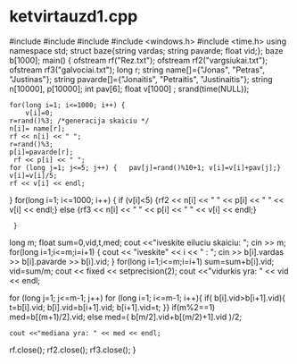 # ketvirtauzd1.cpp

#include <iostream>
#include <fstream>
#include <iomanip>
#include <windows.h>
#include <time.h>
using namespace std;
struct baze{string vardas; string pavarde; float vid;}; 
baze b[1000];
main() {
	ofstream rf("Rez.txt");
    ofstream rf2("vargsiukai.txt");
    ofstream rf3("galvociai.txt");
    long r;
	string name[]={"Jonas", "Petras", "Justinas"};
	string pavarde[]={"Jonaitis", "Petraitis", "Justinaitis"};
	string n[10000], p[10000]; 
	int pav[6]; 
	float v[1000] ;
	srand(time(NULL));
	
	for(long i=1; i<=1000; i++) {
		v[i]=0;
    r=rand()%3; /*generacija skaiciu */ 
    n[i]= name[r];
    rf << n[i] << " ";
    r=rand()%3;
    p[i]=pavarde[r];
     rf << p[i] << " ";
    for (long j=1; j<=5; j++) {	  pav[j]=rand()%10+1; v[i]=v[i]+pav[j];} 
    v[i]=v[i]/5;
	rf << v[i] << endl;   
 }
     for(long i=1; i<=1000; i++) {
     	if (v[i]<5) {rf2 << n[i] << " " << p[i] << " " << v[i] << endl;} else 
     	{rf3 << n[i] << " " << p[i] << " " << v[i] << endl;}
     	
	 }
     		
long m;
float sum=0,vid,t,med;
cout <<"iveskite eiluciu skaiciu: ";
cin >> m;
for(long i=1;i<=m;i=i+1) {
cout << "iveskite" << i << " : ";
cin >> b[i].vardas >> b[i].pavarde >> b[i].vid;
}
for(long i=1;i<=m;i=i+1) sum=sum+b[i].vid;
vid=sum/m;
cout << fixed << setprecision(2);
cout <<"vidurkis yra: " << vid << endl;


for (long j=1; j<=m-1; j++)
for (long i=1; i<=m-1; i++){
	if( b[i].vid>b[i+1].vid){
		t=b[i].vid;
		b[i].vid=b[i+1].vid;
		b[i+1].vid=t;
	}}
	if(m%2==1) med=b[(m+1)/2].vid; else med=( b[m/2].vid+b[(m/2)+1].vid )/2;
	
	cout <<"mediana yra: " << med << endl; 
	
 rf.close();
     rf2.close();
     rf3.close();
}

